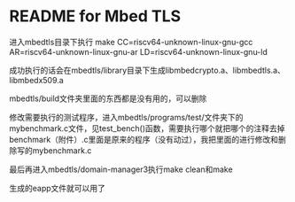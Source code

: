 README for Mbed TLS
===================

进入mbedtls目录下执行
make CC=riscv64-unknown-linux-gnu-gcc AR=riscv64-unknown-linux-gnu-ar LD=riscv64-unknown-linux-gnu-ld

成功执行的话会在mbedtls/library目录下生成libmbedcrypto.a、libmbedtls.a、libmbedx509.a

mbedtls/build文件夹里面的东西都是没有用的，可以删除

修改需要执行的测试程序，进入mbedtls/programs/test/文件夹下的mybenchmark.c文件，见test_bench()函数，需要执行哪个就把哪个的注释去掉
benchmark（附件）.c里面是原来的程序（没有动过），我把里面的进行修改和删除写的mybenchmark.c

最后再进入mbedtls/domain-manager3执行make clean和make

生成的eapp文件就可以用了





